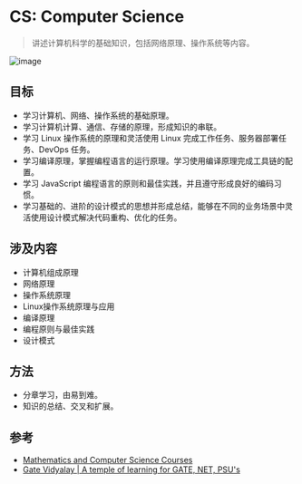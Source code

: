 # CS: Computer Science

> 讲述计算机科学的基础知识，包括网络原理、操作系统等内容。

![image](https://cdn.staticaly.com/gh/jonsam-ng/image-hosting@master/2022/image.6b6mt0pilb80.webp)

## 目标

- 学习计算机、网络、操作系统的基础原理。
- 学习计算机计算、通信、存储的原理，形成知识的串联。
- 学习 Linux 操作系统的原理和灵活使用 Linux 完成工作任务、服务器部署任务、DevOps 任务。
- 学习编译原理，掌握编程语言的运行原理。学习使用编译原理完成工具链的配置。
- 学习 JavaScript 编程语言的原则和最佳实践，并且遵守形成良好的编码习惯。
- 学习基础的、进阶的设计模式的思想并形成总结，能够在不同的业务场景中灵活使用设计模式解决代码重构、优化的任务。

## 涉及内容

- 计算机组成原理
- 网络原理
- 操作系统原理
- Linux操作系统原理与应用
- 编译原理
- 编程原则与最佳实践
- 设计模式

## 方法

- 分章学习，由易到难。
- 知识的总结、交叉和扩展。

## 参考

- [Mathematics and Computer Science Courses](https://cs.gordon.edu/courses/index.html)
- [Gate Vidyalay | A temple of learning for GATE, NET, PSU's](https://www.gatevidyalay.com/)
